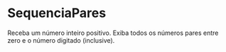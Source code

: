 # SequenciaPares
Receba um número inteiro positivo. Exiba todos os números pares entre zero e o número digitado (inclusive).